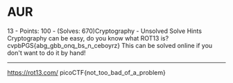 # AUR

13 - Points: 100 - (Solves: 670)Cryptography - Unsolved
Solve
Hints
Cryptography can be easy, do you know what ROT13 is? cvpbPGS{abg_gbb_onq_bs_n_ceboyrz}
This can be solved online if you don't want to do it by hand!

***

https://rot13.com/
picoCTF{not_too_bad_of_a_problem}
